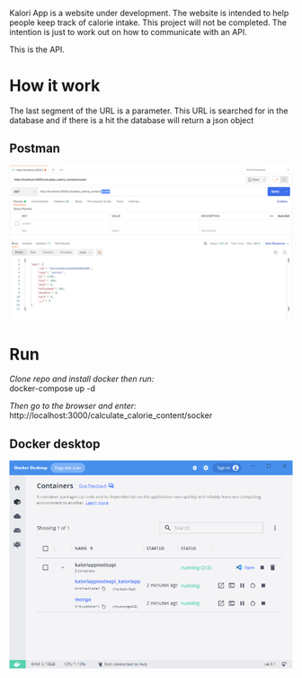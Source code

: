 Kalori App is a website under development. The website is intended to help people keep track of calorie intake. This project will not be completed. The intention is just to work out on how to communicate with an API.

This is the API.

# How it work
The last segment of the URL is a parameter. This URL is searched for in the database and if there is a hit the database will return a json object
## Postman
![Postman.png](public/readme/Postman.png "Postman")
# Run
<i>Clone repo and install docker then run:</i><br> 
docker-compose up -d

<i>Then go to the browser and enter:</i> http://localhost:3000/calculate_calorie_content/socker
## Docker desktop
![DockerDesktop.png](public/readme/DockerDesktop.png "Docker desktop")
